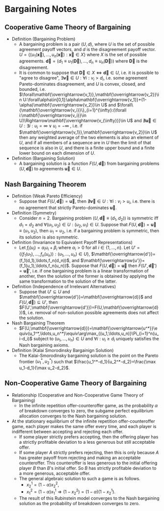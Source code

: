 # Bargaining Notes

## Cooperative Game Theory of Bargaining
- Definition (Bargaining Problem)
	- A bargaining problem is a pair $(U,d)$, where $U$ is the set of possible agreement payoff vectors, and $d$ is the disagreement payoff vector. $U=\{(u_1(\mathbf{\overrightarrow{x}}),\ldots,u_n(\mathbf{\overrightarrow{x}}):\mathbf{\overrightarrow{x}}\in X\}$ where $X$ is the set of possible agreements. $\mathbf{\overrightarrow{d}}=(d_1\equiv u_1(\mathbf{\overrightarrow{D}}),\ldots,d_n\equiv u_n(\mathbf{\overrightarrow{D}}))$ where $\mathbf{\overrightarrow{D}}$ is the disagreement.
	- It is common to suppose that $\mathbf{\overrightarrow{D}}\in X\Leftrightarrow\mathbf{\overrightarrow{d}}\in U$, i.e. it is possible to "agree to disagree", $\exists\mathbf{\overrightarrow{v}}\in U:\forall i:v_i>d_i$, i.e. some agreement Pareto-dominates disagreement, and $U$ is convex, closed, and bounded, i.e. $\forall\mathbf{\overrightarrow{v_1}},\mathbf{\overrightarrow{v_2}}\in U:\forall\alpha\in[0,1]:\alpha\mathbf{\overrightarrow{v_1}}+(1-\alpha)\mathbf{\overrightarrow{v_2}}\in U$ and $\forall\{\mathbf{\overrightarrow{v_i}}\}_{i=1}^{\infty}:(\forall i:\mathbf{\overrightarrow{v_i}}\in U)\Rightarrow\mathbf{\overrightarrow{v_{\infty}}}\in U$ and $\nexists\mathbf{\overrightarrow{u}}\in U:\exists i:u_i=\infty\lor u_i=-\infty$ , i.e. if $\mathbf{\overrightarrow{v_1}},\mathbf{\overrightarrow{v_2}}\in U$ then any weighted average of the two elements is also an element of $U$, and if all members of a sequence are in $U$ then the limit of that sequence is also in $U$, and there is a finite upper bound and a finite lower bound on each dimension of $U$.
- Definition (Bargaining Solution)
	- A bargaining solution is a function $F(U,\mathbf{\overrightarrow{d}})$ from bargaining problems $(U,\mathbf{\overrightarrow{d}})$ to agreements $\mathbf{\overrightarrow{u}}\in U$.

## Nash Bargaining Theorem
- Definition (Weak Pareto Efficiency)
	- Suppose that $F(U,\mathbf{\overrightarrow{d}})=\mathbf{\overrightarrow{u}}$, then $\nexists\mathbf{\overrightarrow{v}}\in U:\forall i:v_i>u_i$, i.e. there is no agreement that strictly Pareto-dominates $\mathbf{\overrightarrow{u}}$.
- Definition (Symmetry)
	- Consider $n=2$. Bargaining problem $(U,\mathbf{\overrightarrow{d}}\equiv(d_1,d_2))$ is symmetric iff $d_1=d_2$ and $\forall(u_1,u_2)\in U:(u_2,u_1)\in U$. Suppose that $F(U,\mathbf{\overrightarrow{d}})=\mathbf{\overrightarrow{u}}\equiv(u_1,u_2)$, then $u_1=u_2$, i.e. if a bargaining problem is symmetric, then its solution is also symmetric.
- Definition (Invariance to Equivalent Payoff Representations)
	- Let $f_i(u_i)=\alpha_iu_i+\beta_i$ where $\alpha_i>0$ for all $i\in\{1,\ldots,n\}$. Let $U'=\{(f_1(u_1),\ldots,f_n(u_n)):(u_1,\ldots,u_n)\in U\}$, $\mathbf{\overrightarrow{d'}}=(f_1(d_1),\ldots,f_n(d_n))$, and $\mathbf{\overrightarrow{u'}}=(f_1(u_1),\ldots,f_n(u_n))$. Suppose that $F(U,\mathbf{\overrightarrow{d}})=\mathbf{\overrightarrow{u}}$ then $F(U',\mathbf{\overrightarrow{d}}')=\mathbf{\overrightarrow{u}}'$, i.e. if one bargaining problem is a linear transformation of another, then the solution of the former is obtained by applying the same transformation to the solution of the latter.
- Definition (Independence of Irrelevant Alternatives)
	- Suppose that $U'\subseteq U$ and $\mathbf{\overrightarrow{d'}}=\mathbf{\overrightarrow{d}}$ and $F(U,\mathbf{\overrightarrow{d}})\subseteq U'$, then $F(U',\mathbf{\overrightarrow{d'}})=F(U,\mathbf{\overrightarrow{d}})$, i.e. removal of non-solution possible agreements does not affect the solution.
- Nash Bargaining Theorem
	- $F(U,\mathbf{\overrightarrow{d}})=\mathbf{\overrightarrow{u^*}}\equiv(u_1^*,\ldots,u_n^*)\equiv\arg\max_{(u_1,\ldots,u_n)}\Pi_{i=1}^n(u_i-d_i)$ subject to $(u_1,\ldots,u_n)\in U$ and $\forall i:u_i\geq d_i$ uniquely satisfies the Nash bargaining axioms.
- Definition (Kalai Smorodinsky Bargainign Solution)
	- The Kalai-Smorodinsky bargaining solution is the point on the Pareto frontier $(u_1^*,u_2^*)$ such that $\frac{u_1^*-d_1}{u_2^*-d_2}=\frac{\max u_1-d_1}{\max u_2-d_2}$.

## Non-Cooperative Game Theory of Bargaining
- Relationship (Cooperative and Non-Cooperative Game Theory of Bargaining)
	- In the infinite repetition offer-counteroffer game, as the probability $\alpha$ of breakdown converges to zero, the subgame perfect equilibrium allocation converges to the Nash bargaining solution.
- At the stationary equilibrium of the infinite repetition offer-counteroffer game, each player makes the same offer every time, and each player is indifferent between accepting and rejecting each offer.
	- If some player strictly prefers accepting, then the offering player has a strictly profitable deviation to a less generous but still acceptable offer.
	- If some player $A$ strictly prefers rejecting, then this is only because $A$ has greater payoff from rejecting and making an acceptable counteroffer. This counteroffer is less generous to the initial offering player $B$ than $B$'s initial offer. So $B$ has strictly profitable deviation to a more generous, acceptable offer.
	- The general algebraic solution to such a game is as follows.
		- $x_2^1=(1-\alpha)x_2^2$,
		- $x_1^2=(1-\alpha)x_1^1\Rightarrow (1-x_2^2)=(1-\alpha)(1-x_2^1)$.
	- The result of this Rubinstein model converges to the Nash bargaining solution as the probability of breakdown converges to zero.